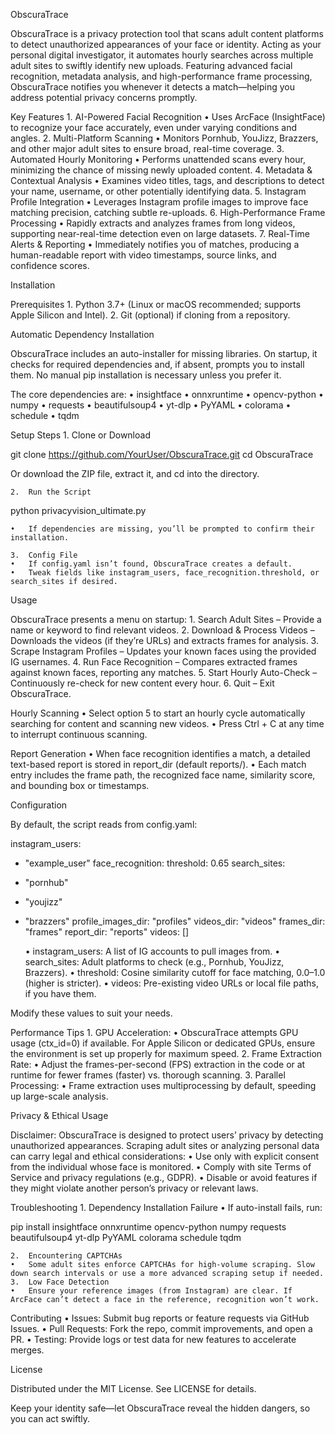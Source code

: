 ObscuraTrace

ObscuraTrace is a privacy protection tool that scans adult content platforms to detect unauthorized appearances of your face or identity. Acting as your personal digital investigator, it automates hourly searches across multiple adult sites to swiftly identify new uploads. Featuring advanced facial recognition, metadata analysis, and high-performance frame processing, ObscuraTrace notifies you whenever it detects a match—helping you address potential privacy concerns promptly.

Key Features
	1.	AI-Powered Facial Recognition
	•	Uses ArcFace (InsightFace) to recognize your face accurately, even under varying conditions and angles.
	2.	Multi-Platform Scanning
	•	Monitors Pornhub, YouJizz, Brazzers, and other major adult sites to ensure broad, real-time coverage.
	3.	Automated Hourly Monitoring
	•	Performs unattended scans every hour, minimizing the chance of missing newly uploaded content.
	4.	Metadata & Contextual Analysis
	•	Examines video titles, tags, and descriptions to detect your name, username, or other potentially identifying data.
	5.	Instagram Profile Integration
	•	Leverages Instagram profile images to improve face matching precision, catching subtle re-uploads.
	6.	High-Performance Frame Processing
	•	Rapidly extracts and analyzes frames from long videos, supporting near-real-time detection even on large datasets.
	7.	Real-Time Alerts & Reporting
	•	Immediately notifies you of matches, producing a human-readable report with video timestamps, source links, and confidence scores.

Installation

Prerequisites
	1.	Python 3.7+ (Linux or macOS recommended; supports Apple Silicon and Intel).
	2.	Git (optional) if cloning from a repository.

Automatic Dependency Installation

ObscuraTrace includes an auto-installer for missing libraries. On startup, it checks for required dependencies and, if absent, prompts you to install them. No manual pip installation is necessary unless you prefer it.

The core dependencies are:
	•	insightface
	•	onnxruntime
	•	opencv-python
	•	numpy
	•	requests
	•	beautifulsoup4
	•	yt-dlp
	•	PyYAML
	•	colorama
	•	schedule
	•	tqdm

Setup Steps
	1.	Clone or Download

git clone https://github.com/YourUser/ObscuraTrace.git
cd ObscuraTrace

Or download the ZIP file, extract it, and cd into the directory.

	2.	Run the Script

python privacyvision_ultimate.py

	•	If dependencies are missing, you’ll be prompted to confirm their installation.

	3.	Config File
	•	If config.yaml isn’t found, ObscuraTrace creates a default.
	•	Tweak fields like instagram_users, face_recognition.threshold, or search_sites if desired.

Usage

ObscuraTrace presents a menu on startup:
	1.	Search Adult Sites – Provide a name or keyword to find relevant videos.
	2.	Download & Process Videos – Downloads the videos (if they’re URLs) and extracts frames for analysis.
	3.	Scrape Instagram Profiles – Updates your known faces using the provided IG usernames.
	4.	Run Face Recognition – Compares extracted frames against known faces, reporting any matches.
	5.	Start Hourly Auto-Check – Continuously re-check for new content every hour.
	6.	Quit – Exit ObscuraTrace.

Hourly Scanning
	•	Select option 5 to start an hourly cycle automatically searching for content and scanning new videos.
	•	Press Ctrl + C at any time to interrupt continuous scanning.

Report Generation
	•	When face recognition identifies a match, a detailed text-based report is stored in report_dir (default reports/).
	•	Each match entry includes the frame path, the recognized face name, similarity score, and bounding box or timestamps.

Configuration

By default, the script reads from config.yaml:

instagram_users:
  - "example_user"
face_recognition:
  threshold: 0.65
search_sites:
  - "pornhub"
  - "youjizz"
  - "brazzers"
profile_images_dir: "profiles"
videos_dir: "videos"
frames_dir: "frames"
report_dir: "reports"
videos: []

	•	instagram_users: A list of IG accounts to pull images from.
	•	search_sites: Adult platforms to check (e.g., Pornhub, YouJizz, Brazzers).
	•	threshold: Cosine similarity cutoff for face matching, 0.0–1.0 (higher is stricter).
	•	videos: Pre-existing video URLs or local file paths, if you have them.

Modify these values to suit your needs.

Performance Tips
	1.	GPU Acceleration:
	•	ObscuraTrace attempts GPU usage (ctx_id=0) if available. For Apple Silicon or dedicated GPUs, ensure the environment is set up properly for maximum speed.
	2.	Frame Extraction Rate:
	•	Adjust the frames-per-second (FPS) extraction in the code or at runtime for fewer frames (faster) vs. thorough scanning.
	3.	Parallel Processing:
	•	Frame extraction uses multiprocessing by default, speeding up large-scale analysis.

Privacy & Ethical Usage

Disclaimer: ObscuraTrace is designed to protect users’ privacy by detecting unauthorized appearances. Scraping adult sites or analyzing personal data can carry legal and ethical considerations:
	•	Use only with explicit consent from the individual whose face is monitored.
	•	Comply with site Terms of Service and privacy regulations (e.g., GDPR).
	•	Disable or avoid features if they might violate another person’s privacy or relevant laws.

Troubleshooting
	1.	Dependency Installation Failure
	•	If auto-install fails, run:

pip install insightface onnxruntime opencv-python numpy requests beautifulsoup4 yt-dlp PyYAML colorama schedule tqdm


	2.	Encountering CAPTCHAs
	•	Some adult sites enforce CAPTCHAs for high-volume scraping. Slow down search intervals or use a more advanced scraping setup if needed.
	3.	Low Face Detection
	•	Ensure your reference images (from Instagram) are clear. If ArcFace can’t detect a face in the reference, recognition won’t work.

Contributing
	•	Issues: Submit bug reports or feature requests via GitHub Issues.
	•	Pull Requests: Fork the repo, commit improvements, and open a PR.
	•	Testing: Provide logs or test data for new features to accelerate merges.

License

Distributed under the MIT License. See LICENSE for details.

Keep your identity safe—let ObscuraTrace reveal the hidden dangers, so you can act swiftly.
